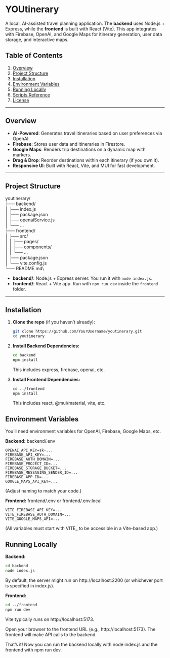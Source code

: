 # YOUtinerary

A local, AI-assisted travel planning application. The **backend** uses Node.js + Express, while the **frontend** is built with React (Vite). This app integrates with Firebase, OpenAI, and Google Maps for itinerary generation, user data storage, and interactive maps.

## Table of Contents

1. [Overview](#overview)  
2. [Project Structure](#project-structure)  
3. [Installation](#installation)  
4. [Environment Variables](#environment-variables)  
5. [Running Locally](#running-locally)  
6. [Scripts Reference](#scripts-reference)  
7. [License](#license)

---

## Overview

- **AI-Powered**: Generates travel itineraries based on user preferences via OpenAI.  
- **Firebase**: Stores user data and itineraries in Firestore.  
- **Google Maps**: Renders trip destinations on a dynamic map with markers.  
- **Drag & Drop**: Reorder destinations within each itinerary (if you own it).  
- **Responsive UI**: Built with React, Vite, and MUI for fast development.

---

## Project Structure

youtinerary/\
├── backend/\
│   ├── index.js\
│   ├── package.json\
│   ├── openaiService.js\
│   └── ...\
├── frontend/\
│   ├── src/\
│   │   ├── pages/\
│   │   ├── components/\
│   │   └── ...\
│   ├── package.json\
│   └── vite.config.js\
└── README.md\

- **backend/**: Node.js + Express server. You run it with `node index.js`.  
- **frontend/**: React + Vite app. Run with `npm run dev` inside the `frontend` folder.

---

## Installation

1. **Clone the repo** (if you haven’t already):
   ```bash
   git clone https://github.com/YourUsername/youtinerary.git
   cd youtinerary
   ```

2. **Install Backend Dependencies:**
   ```bash
   cd backend
   npm install
   ```
   This includes express, firebase, openai, etc.
   
3. **Install Frontend Dependencies:**
   ```bash
   cd ../frontend
   npm install
   ```
   This includes react, @mui/material, vite, etc.

## Environment Variables
You’ll need environment variables for OpenAI, Firebase, Google Maps, etc.

**Backend:** backend/.env
```text
OPENAI_API_KEY=sk-...
FIREBASE_API_KEY=...
FIREBASE_AUTH_DOMAIN=...
FIREBASE_PROJECT_ID=...
FIREBASE_STORAGE_BUCKET=...
FIREBASE_MESSAGING_SENDER_ID=...
FIREBASE_APP_ID=...
GOOGLE_MAPS_API_KEY=...
```
(Adjust naming to match your code.)

**Frontend:** frontend/.env or frontend/.env.local
```text
VITE_FIREBASE_API_KEY=...
VITE_FIREBASE_AUTH_DOMAIN=...
VITE_GOOGLE_MAPS_API=...
```
(All variables must start with VITE_ to be accessible in a Vite-based app.)


## Running Locally
**Backend:**
```bash
cd backend
node index.js
```
By default, the server might run on http://localhost:2200 (or whichever port is specified in index.js).

**Frontend:**
```bash
cd ../frontend
npm run dev
```
Vite typically runs on http://localhost:5173.

Open your browser to the frontend URL (e.g., http://localhost:5173). The frontend will make API calls to the backend.

That’s it! Now you can run the backend locally with node index.js and the frontend with npm run dev.

   
